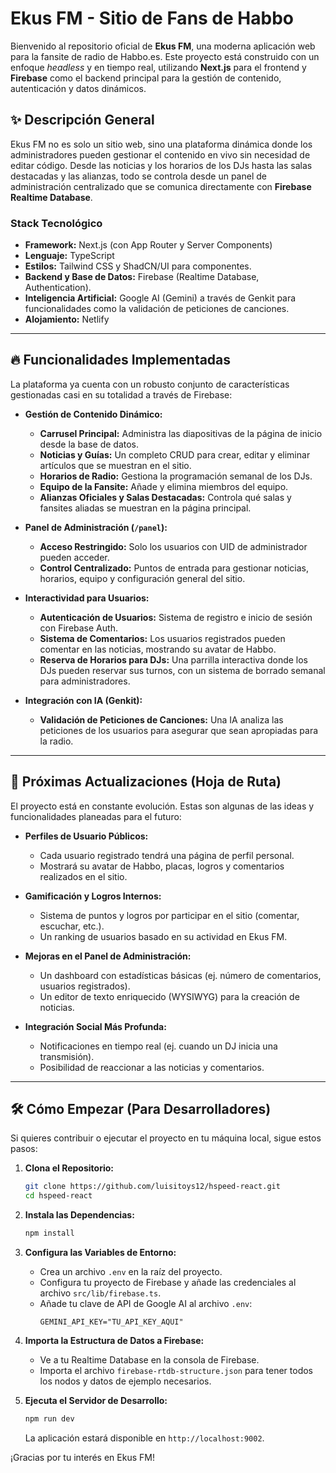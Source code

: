 
# Ekus FM - Sitio de Fans de Habbo


Bienvenido al repositorio oficial de **Ekus FM**, una moderna aplicación web para la fansite de radio de Habbo.es. Este proyecto está construido con un enfoque *headless* y en tiempo real, utilizando **Next.js** para el frontend y **Firebase** como el backend principal para la gestión de contenido, autenticación y datos dinámicos.

## ✨ Descripción General

Ekus FM no es solo un sitio web, sino una plataforma dinámica donde los administradores pueden gestionar el contenido en vivo sin necesidad de editar código. Desde las noticias y los horarios de los DJs hasta las salas destacadas y las alianzas, todo se controla desde un panel de administración centralizado que se comunica directamente con **Firebase Realtime Database**.

### Stack Tecnológico

- **Framework:** Next.js (con App Router y Server Components)
- **Lenguaje:** TypeScript
- **Estilos:** Tailwind CSS y ShadCN/UI para componentes.
- **Backend y Base de Datos:** Firebase (Realtime Database, Authentication).
- **Inteligencia Artificial:** Google AI (Gemini) a través de Genkit para funcionalidades como la validación de peticiones de canciones.
- **Alojamiento:** Netlify

---

## 🔥 Funcionalidades Implementadas

La plataforma ya cuenta con un robusto conjunto de características gestionadas casi en su totalidad a través de Firebase:

- **Gestión de Contenido Dinámico:**
  - **Carrusel Principal:** Administra las diapositivas de la página de inicio desde la base de datos.
  - **Noticias y Guías:** Un completo CRUD para crear, editar y eliminar artículos que se muestran en el sitio.
  - **Horarios de Radio:** Gestiona la programación semanal de los DJs.
  - **Equipo de la Fansite:** Añade y elimina miembros del equipo.
  - **Alianzas Oficiales y Salas Destacadas:** Controla qué salas y fansites aliadas se muestran en la página principal.

- **Panel de Administración (`/panel`):**
  - **Acceso Restringido:** Solo los usuarios con UID de administrador pueden acceder.
  - **Control Centralizado:** Puntos de entrada para gestionar noticias, horarios, equipo y configuración general del sitio.

- **Interactividad para Usuarios:**
  - **Autenticación de Usuarios:** Sistema de registro e inicio de sesión con Firebase Auth.
  - **Sistema de Comentarios:** Los usuarios registrados pueden comentar en las noticias, mostrando su avatar de Habbo.
  - **Reserva de Horarios para DJs:** Una parrilla interactiva donde los DJs pueden reservar sus turnos, con un sistema de borrado semanal para administradores.

- **Integración con IA (Genkit):**
  - **Validación de Peticiones de Canciones:** Una IA analiza las peticiones de los usuarios para asegurar que sean apropiadas para la radio.

---

## 🚀 Próximas Actualizaciones (Hoja de Ruta)

El proyecto está en constante evolución. Estas son algunas de las ideas y funcionalidades planeadas para el futuro:

- **Perfiles de Usuario Públicos:**
  - Cada usuario registrado tendrá una página de perfil personal.
  - Mostrará su avatar de Habbo, placas, logros y comentarios realizados en el sitio.

- **Gamificación y Logros Internos:**
  - Sistema de puntos y logros por participar en el sitio (comentar, escuchar, etc.).
  - Un ranking de usuarios basado en su actividad en Ekus FM.

- **Mejoras en el Panel de Administración:**
  - Un dashboard con estadísticas básicas (ej. número de comentarios, usuarios registrados).
  - Un editor de texto enriquecido (WYSIWYG) para la creación de noticias.

- **Integración Social Más Profunda:**
  - Notificaciones en tiempo real (ej. cuando un DJ inicia una transmisión).
  - Posibilidad de reaccionar a las noticias y comentarios.

---

## 🛠️ Cómo Empezar (Para Desarrolladores)

Si quieres contribuir o ejecutar el proyecto en tu máquina local, sigue estos pasos:

1.  **Clona el Repositorio:**
    ```bash
    git clone https://github.com/luisitoys12/hspeed-react.git
    cd hspeed-react
    ```

2.  **Instala las Dependencias:**
    ```bash
    npm install
    ```

3.  **Configura las Variables de Entorno:**
    - Crea un archivo `.env` en la raíz del proyecto.
    - Configura tu proyecto de Firebase y añade las credenciales al archivo `src/lib/firebase.ts`.
    - Añade tu clave de API de Google AI al archivo `.env`:
      ```
      GEMINI_API_KEY="TU_API_KEY_AQUI"
      ```

4.  **Importa la Estructura de Datos a Firebase:**
    - Ve a tu Realtime Database en la consola de Firebase.
    - Importa el archivo `firebase-rtdb-structure.json` para tener todos los nodos y datos de ejemplo necesarios.

5.  **Ejecuta el Servidor de Desarrollo:**
    ```bash
    npm run dev
    ```
    La aplicación estará disponible en `http://localhost:9002`.

¡Gracias por tu interés en Ekus FM!
